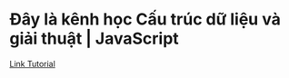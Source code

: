 # Đây là kênh học Cấu trúc dữ liệu và giải thuật | JavaScript

[Link Tutorial](https://bom.so/p2Yamo)